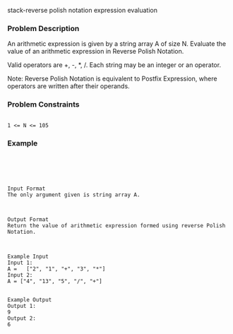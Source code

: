 stack-reverse polish notation expression evaluation


### Problem Description

An arithmetic expression is given by a string array A of size N. Evaluate the value of an arithmetic expression in Reverse Polish Notation.

Valid operators are +, -, *, /. Each string may be an integer or an operator.

Note: Reverse Polish Notation is equivalent to Postfix Expression, where operators are written after their operands.



### Problem Constraints

```

1 <= N <= 105
```

### Example

```





Input Format
The only argument given is string array A.



Output Format
Return the value of arithmetic expression formed using reverse Polish Notation.



Example Input
Input 1:
A =   ["2", "1", "+", "3", "*"]
Input 2:
A = ["4", "13", "5", "/", "+"]


Example Output
Output 1:
9
Output 2:
6
```
